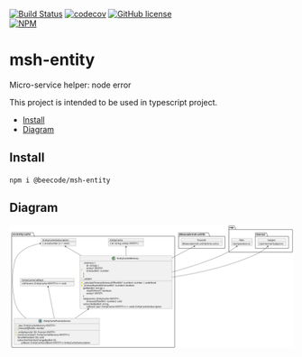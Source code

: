 [![Build Status](https://beecode.semaphoreci.com/badges/msh-entity/branches/main.svg?style=shields)](https://beecode.semaphoreci.com/projects/msh-entity)
[![codecov](https://codecov.io/gh/beecode-rs/msh-entity/branch/main/graph/badge.svg?token=fHc0YaxEiB)](https://codecov.io/gh/beecode-rs/msh-entity)
[![GitHub license](https://img.shields.io/github/license/beecode-rs/msh-entity)](https://github.com/beecode-rs/msh-entity/blob/main/LICENSE)  
[![NPM](https://nodei.co/npm/@beecode/msh-entity.png)](https://nodei.co/npm/@beecode/msh-entity)

# msh-entity

Micro-service helper: node error

This project is intended to be used in typescript project.

<!-- toc -->

- [Install](#install)
- [Diagram](#diagram)

<!-- tocstop -->

## Install

`npm i @beecode/msh-entity`

## Diagram

![vision-diagram](resource/doc/vision/vision.svg)
